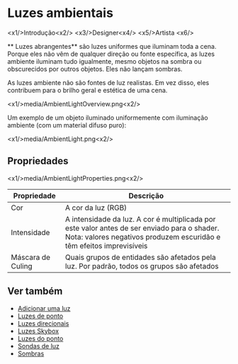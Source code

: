 # Luzes ambientais

<x1\/>Introdução<x2\/>
<x3\/>Designer<x4\/>
<x5\/>Artista <x6\/>

** Luzes abrangentes** são luzes uniformes que iluminam toda a cena. Porque eles não vêm de qualquer direção ou fonte específica, as luzes ambiente iluminam tudo igualmente, mesmo objetos na sombra ou obscurecidos por outros objetos. Eles não lançam sombras.

As luzes ambiente não são fontes de luz realistas. Em vez disso, eles contribuem para o brilho geral e estética de uma cena.

<x1\/>media\/AmbientLightOverview.png<x2\/>

Um exemplo de um objeto iluminado uniformemente com iluminação ambiente (com um material difuso puro):

<x1\/>media\/AmbientLight.png<x2\/>

## Propriedades

<x1\/>media\/AmbientLightProperties.png<x2\/>

| Propriedade | Descrição |
| ------------ | --------------------
| Cor | A cor da luz (RGB) |
| Intensidade | A intensidade da luz. A cor é multiplicada por este valor antes de ser enviado para o shader. Nota: valores negativos produzem escuridão e têm efeitos imprevisíveis |
| Máscara de Culing | Quais grupos de entidades são afetados pela luz. Por padrão, todos os grupos são afetados |

## Ver também

* [Adicionar uma luz](add-a-light.md)
* [Luzes de ponto](point-lights.md)
* [Luzes direcionais](directional-lights.md)
* [Luzes Skybox](skybox-lights.md)
* [Luzes do ponto](spot-lights.md)
* [Sondas de luz](light-probes.md)
* [Sombras](shadows.md)